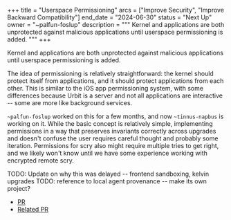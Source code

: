 +++
title = "Userspace Permissioning"
arcs = ["Improve Security", "Improve Backward Compatibility"]
end_date = "2024-06-30"
status = "Next Up"
owner = "~palfun-foslup"
description = """
Kernel and applications are both unprotected against malicious applications until userspace permissioning is added.
"""
+++

Kernel and applications are both unprotected against malicious applications until userspace permissioning is added.

The idea of permissioning is relatively straightforward: the kernel should protect itself from applications, and it should protect applications from each other.  This is similar to the iOS app permissioning system, with some differences because Urbit is a server and not all applications are interactive -- some are more like background services.

`~palfun-foslup` worked on this for a few months, and now `~tinnus-napbus` is working on it.  While the basic concept is relatively simple, implementing permissions in a way that preserves invariants correctly across upgrades and doesn't confuse the user requires careful thought and probably some iteration.  Permissions for scry also might require multiple tries to get right, and we likely won't know until we have some experience working with encrypted remote scry.

TODO: Update on why this was delayed -- frontend sandboxing, kelvin upgrades
TODO: reference to local agent provenance -- make its own project?

- [PR](https://github.com/urbit/urbit/pull/6493)
- [Related PR](https://github.com/urbit/urbit/pull/6605)

